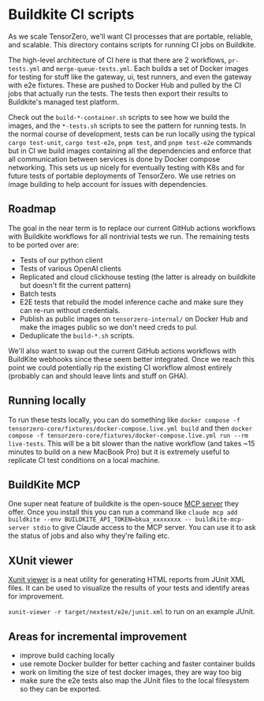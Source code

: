 # Buildkite CI scripts

As we scale TensorZero, we'll want CI processes that are portable, reliable, and scalable.
This directory contains scripts for running CI jobs on Buildkite.

The high-level architecture of CI here is that there are 2 workflows, `pr-tests.yml` and `merge-queue-tests.yml`.
Each builds a set of Docker images for testing for stuff like the gateway, ui, test runners, and even the gateway with e2e fixtures.
These are pushed to Docker Hub and pulled by the CI jobs that actually run the tests.
The tests then export their results to Buildkite's managed test platform.

Check out the `build-*-container.sh` scripts to see how we build the images, and the `*-tests.sh` scripts to see the pattern for running tests.
In the normal course of development, tests can be run locally using the typical `cargo test-unit`, `cargo test-e2e`, `pnpm test`, and `pnpm test-e2e` commands but in CI we build images containing all the dependencies and enforce that all communication between services is done by Docker compose networking.
This sets us up nicely for eventually testing with K8s and for future tests of portable deployments of TensorZero.
We use retries on image building to help account for issues with dependencies.

## Roadmap

The goal in the near term is to replace our current GitHub actions workflows with Buildkite workflows for all nontrivial tests we run.
The remaining tests to be ported over are:
 - Tests of our python client
 - Tests of various OpenAI clients
 - Replicated and cloud clickhouse testing (the latter is already on buildkite but doesn't fit the current pattern)
 - Batch tests
 - E2E tests that rebuild the model inference cache and make sure they can re-run without credentials.
 - Publish as public images on `tensorzero-internal/` on Docker Hub and make the images public so we don't need creds to pul.
 - Deduplicate the `build-*.sh` scripts.

We'll also want to swap out the current GitHub actions workflows with BuildKite webhooks since these seem better integrated.
Once we reach this point we could potentially rip the existing CI workflow almost entirely (probably can and should leave lints and stuff on GHA).

## Running locally

To run these tests locally, you can do something like `docker compose -f tensorzero-core/fixtures/docker-compose.live.yml build` and then `docker compose -f tensorzero-core/fixtures/docker-compose.live.yml run --rm live-tests`. This will be a bit slower than the native workflow (and takes ~15 minutes to build on a new MacBook Pro) but it is extremely useful to replicate CI test conditions on a local machine.


## BuildKite MCP

One super neat feature of buildkite is the open-souce [MCP server](https://github.com/buildkite/buildkite-mcp-server) they offer. Once you install this you can run a command like `claude mcp add buildkite --env BUILDKITE_API_TOKEN=bkua_xxxxxxxx -- buildkite-mcp-server stdio` to give Claude access to the MCP server.
You can use it to ask the status of jobs and also why they're failing etc.

## XUnit viewer

[Xunit viewer](https://www.npmjs.com/package/xunit-viewer) is a neat utility for generating HTML reports from JUnit XML files. It can be used to visualize the results of your tests and identify areas for improvement.

`xunit-viewer -r target/nextest/e2e/junit.xml` to run on an example JUnit.

## Areas for incremental improvement

- improve build caching locally
- use remote Docker builder for better caching and faster container builds
- work on limiting the size of test docker images, they are way too big
- make sure the e2e tests also map the JUnit files to the local filesystem so they can be exported.
